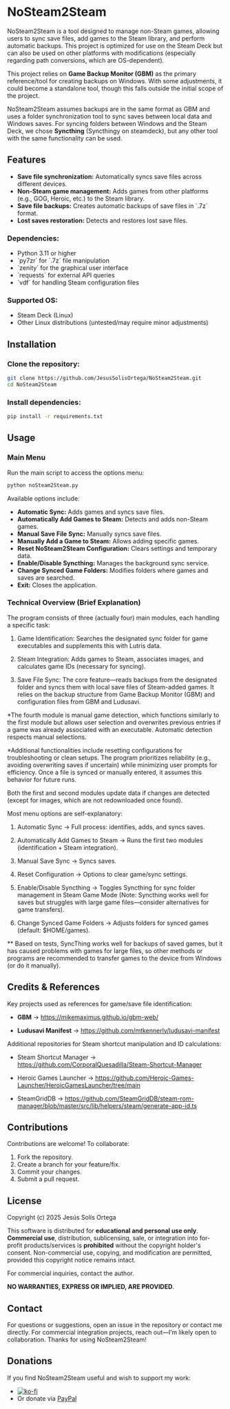 # NoSteam2Steam

NoSteam2Steam is a tool designed to manage non-Steam games, allowing users to sync save files, add games to the Steam library, and perform automatic backups. This project is optimized for use on the Steam Deck but can also be used on other platforms with modifications (especially regarding path conversions, which are OS-dependent).

This project relies on **Game Backup Monitor (GBM)** as the primary reference/tool for creating backups on Windows. With some adjustments, it could become a standalone tool, though this falls outside the initial scope of the project.

NoSteam2Steam assumes backups are in the same format as GBM and uses a folder synchronization tool to sync saves between local data and Windows saves. For syncing folders between Windows and the Steam Deck, we chose **Syncthing** (Syncthingy on steamdeck), but any other tool with the same functionality can be used.

## Features

* **Save file synchronization:** Automatically syncs save files across different devices.
* **Non-Steam game management:** Adds games from other platforms (e.g., GOG, Heroic, etc.) to the Steam library.
* **Save file backups:** Creates automatic backups of save files in \`.7z\` format.
* **Lost saves restoration:** Detects and restores lost save files.


### Dependencies:

* Python 3.11 or higher
* \`py7zr\` for \`.7z\` file manipulation
* \`zenity\` for the graphical user interface
* \`requests\` for external API queries
* \`vdf\` for handling Steam configuration files

### Supported OS:

* Steam Deck (Linux)
* Other Linux distributions (untested/may require minor adjustments)

## Installation

### Clone the repository:

```bash
git clone https://github.com/JesusSolisOrtega/NoSteam2Steam.git
cd NoSteam2Steam
```

### Install dependencies:

```bash
pip install -r requirements.txt
```

## Usage

### Main Menu

Run the main script to access the options menu:

```bash
python noSteam2Steam.py
```

Available options include:

  * **Automatic Sync:** Adds games and syncs save files.
  * **Automatically Add Games to Steam:** Detects and adds non-Steam games.
  * **Manual Save File Sync:** Manually syncs save files.
  * **Manually Add a Game to Steam:** Allows adding specific games.
  * **Reset NoSteam2Steam Configuration:** Clears settings and temporary data.
  * **Enable/Disable Syncthing:** Manages the background sync service.
  * **Change Synced Game Folders:** Modifies folders where games and saves are searched.
  * **Exit:** Closes the application.


### Technical Overview (Brief Explanation)

The program consists of three (actually four) main modules, each handling a specific task: 

1. Game Identification: Searches the designated sync folder for game executables and supplements this with Lutris data.

2. Steam Integration: Adds games to Steam, associates images, and calculates game IDs (necessary for syncing).

3. Save File Sync: The core feature—reads backups from the designated folder and syncs them with local save files of Steam-added games. It relies on the backup structure from Game Backup Monitor (GBM) and configuration files from GBM and Ludusavi.

*The fourth module is manual game detection, which functions similarly to the first module but allows user selection and overwrites previous entries if a game was already associated with an executable. Automatic detection respects manual selections.

*Additional functionalities include resetting configurations for troubleshooting or clean setups. The program prioritizes reliability (e.g., avoiding overwriting saves if uncertain) while minimizing user prompts for efficiency. Once a file is synced or manually entered, it assumes this behavior for future runs.

Both the first and second modules update data if changes are detected (except for images, which are not redownloaded once found).

Most menu options are self-explanatory:

1. Automatic Sync → Full process: identifies, adds, and syncs saves.

2. Automatically Add Games to Steam → Runs the first two modules (identification + Steam integration).

3. Manual Save Sync → Syncs saves.

4. Reset Configuration → Options to clear game/sync settings.

5. Enable/Disable Syncthing → Toggles Syncthing for sync folder management in Steam Game Mode (Note: Syncthing works well for saves but struggles with large game files—consider alternatives for game transfers).

6. Change Synced Game Folders → Adjusts folders for synced games (default: $HOME/games).


** Based on tests, SyncThing works well for backups of saved games, but it has caused problems with games for large files, so other methods or programs are recommended to transfer games to the device from Windows (or do it manually).

## Credits & References

Key projects used as references for game/save file identification:

* **GBM** -> https://mikemaximus.github.io/gbm-web/

* **Ludusavi Manifest** -> https://github.com/mtkennerly/ludusavi-manifest

Additional repositories for Steam shortcut manipulation and ID calculations:

* Steam Shortcut Manager -> https://github.com/CorporalQuesadilla/Steam-Shortcut-Manager

* Heroic Games Launcher -> https://github.com/Heroic-Games-Launcher/HeroicGamesLauncher/tree/main

* SteamGridDB -> https://github.com/SteamGridDB/steam-rom-manager/blob/master/src/lib/helpers/steam/generate-app-id.ts


## Contributions

Contributions are welcome! To collaborate:

1.  Fork the repository.
2.  Create a branch for your feature/fix.
3.  Commit your changes.
4.  Submit a pull request.

## License

Copyright (c) 2025 Jesús Solís Ortega

This software is distributed for **educational and personal use only**.
**Commercial use**, distribution, sublicensing, sale, or integration into for-profit products/services is **prohibited** without the copyright holder's consent.
Non-commercial use, copying, and modification are permitted, provided this copyright notice remains intact.

For commercial inquiries, contact the author.

**NO WARRANTIES, EXPRESS OR IMPLIED, ARE PROVIDED**.

## Contact

For questions or suggestions, open an issue in the repository or contact me directly.
For commercial integration projects, reach out—I’m likely open to collaboration. Thanks for using NoSteam2Steam!

## Donations

If you find NoSteam2Steam useful and wish to support my work:

* [![ko-fi](https://ko-fi.com/img/githubbutton_sm.svg)](https://ko-fi.com/F1F51F88U3)
* Or donate via [PayPal](https://www.paypal.com/donate/?hosted_button_id=VVRC7ZTVFJWDU)
